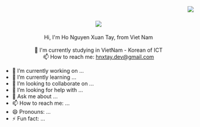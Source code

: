 <img align="right" src="https://visitor-badge.laobi.icu/badge?page_id=zumrudu-anka.zumrudu-anka">

<h1 align="center">
  <a href="https://git.io/typing-svg">
    <img src="https://readme-typing-svg.herokuapp.com/?lines=Hello,+There!+👋;Im+Hnxtay....;Nice+to+meet+you!&center=true&size=30">
  </a>
</h1>

<p align="center">
  Hi, I'm Ho Nguyen Xuan Tay,  from Viet Nam
  <br>
  <br>
  🔬 I'm currently studying in VietNam - Korean of ICT 
<!--   <br> -->
<!--   🎓 I graduated from -->
<!--   <br>
  🎓 I graduated from Ly Tu Trong High School -->
<!--   <br>
  💻 I love writing code and learn anythings about it -->
  <br>
  📫 How to reach me: <a href="mailto: hnxtay.dev@gmail.com">hnxtay.dev@gmail.com</a>
</p>

- 🔭 I’m currently working on ...
- 🌱 I’m currently learning ...
- 👯 I’m looking to collaborate on ...
- 🤔 I’m looking for help with ...
- 💬 Ask me about ...
- 📫 How to reach me: ...
- 😄 Pronouns: ...
- ⚡ Fun fact: ...


